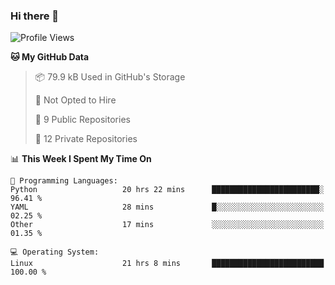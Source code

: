 ### Hi there 👋

<!--
**huayuan4396/huayuan4396** is a ✨ _special_ ✨ repository because its `README.md` (this file) appears on your GitHub profile.

Here are some ideas to get you started:

- 🔭 I’m currently working on ...
- 🌱 I’m currently learning ...
- 👯 I’m looking to collaborate on ...
- 🤔 I’m looking for help with ...
- 💬 Ask me about ...
- 📫 How to reach me: ...
- 😄 Pronouns: ...
- ⚡ Fun fact: ...
-->

<!--START_SECTION:waka-->
![Profile Views](http://img.shields.io/badge/Profile%20Views-0-blue)

**🐱 My GitHub Data** 

> 📦 79.9 kB Used in GitHub's Storage 
 > 
> 🚫 Not Opted to Hire
 > 
> 📜 9 Public Repositories 
 > 
> 🔑 12 Private Repositories 
 > 
📊 **This Week I Spent My Time On** 

```text
💬 Programming Languages: 
Python                   20 hrs 22 mins      ████████████████████████░   96.41 % 
YAML                     28 mins             █░░░░░░░░░░░░░░░░░░░░░░░░   02.25 % 
Other                    17 mins             ░░░░░░░░░░░░░░░░░░░░░░░░░   01.35 % 

💻 Operating System: 
Linux                    21 hrs 8 mins       █████████████████████████   100.00 % 
```


<!--END_SECTION:waka-->
